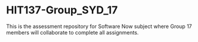 # HIT137-Group_SYD_17
This is the assessment repository for Software Now subject where Group 17 members will collaborate to complete all assignments. 
